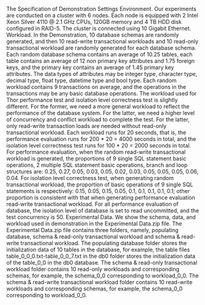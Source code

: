 The Specification of Demonstration Settings
Environment. Our experiments are conducted on a cluster with 6 nodes. Each node is equipped with 2 Intel Xeon Silver 4110 @ 2.1 GHz CPUs, 120GB memory and 4 TB HDD disk configured in RAID-5. The cluster is connected using 10 Gigabit Ethernet. 
Workload. In the Demonstration, 10 database schemas are randomly generated, and then 10 read-write transactional workloads and 10 read-only transactional workload are randomly generated for each database schema. Each random database schema contains an average of 10.25 tables, each table contains an average of 12 non primary key attributes and 1.75 foreign keys, and the primary key contains an average of 1.45 primary key attributes. The data types of attributes may be integer type, character type, decimal type, float type, datetime type and bool type. Each random workload contains 9 transactions on average, and the operations in the transactions may be any basic database operations. The workload used for Thor performance test and isolation level correctness test is slightly different. For the former, we need a more general workload to reflect the performance of the database system. For the latter, we need a higher level of concurrency and conflict workload to complete the test. For the latter, only read-write transaction loads are needed without read-only transactional workload. Each workload runs for 20 seconds, that is, the performance evaluation runs for 200 * 20 = 4000 seconds in total, and the isolation level correctness test runs for 100 * 20 = 2000 seconds in total. For performance evaluation, when the random read-write transactional workload is generated, the proportions of 9 single SQL statement basic operations, 2 multiple SQL statement basic operations, branch and loop structures are: 0.25, 0.27, 0.05, 0.03, 0.05, 0.02, 0.03, 0.05, 0.05, 0.05, 0.06, 0.04. For isolation level correctness test, when generating random transactional workload, the proportion of basic operations of 9 single SQL statements is respectively: 0.15, 0.05, 0.15, 0.05, 0.1, 0.1, 0.1, 0.1, 0.1; other proportion is consistent with that when generating performance evaluation read-write transactional workload. For all performance evaluation of database, the isolation level of database is set to read uncommitted, and the test concurrency is 50.
Experimental Data. We show the schema, data, and workload used in demonstration in the Experimental Data.zip file. The Experimental Data.zip file contains three folders, namely, populating database, schema & read-only transactional workload and schema & read-write transactional workload. The populating database folder stores the initialization data of 10 tables in the database, for example, the table files table_0_0_0.txt-table_0_0_7.txt in the db0 folder stores the initialization data of the table_0_0 in the db0 database. The schema & read-only transactional workload folder contains 10 read-only workloads and corresponding schemas, for example, the schema_0_0 corresponding to workload_0_0. The schema & read-write transactional workload folder contains 10 read-write workloads and corresponding schemas, for example, the schema_0_0 corresponding to workload_0_0.


